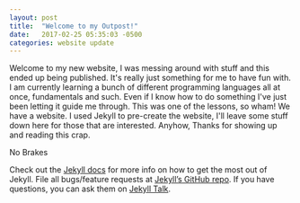 ```yaml
---
layout: post
title:  "Welcome to my Outpost!"
date:   2017-02-25 05:35:03 -0500
categories: website update
---
```

Welcome to my new website, I was messing around with stuff and this ended up being published.  It's really just something for me to have fun with.  I am currently learning a bunch of different programming languages all at once, fundamentals and such.  Even if I know how to do something I've just been letting it guide me through.  This was one of the lessons, so wham! We have a website.  I used Jekyll to pre-create the website, I'll leave some stuff down here for those that are interested.  Anyhow, Thanks for showing up and reading this crap.

No Brakes

Check out the [Jekyll docs][jekyll-docs] for more info on how to get the most out of Jekyll. File all bugs/feature requests at [Jekyll’s GitHub repo][jekyll-gh]. If you have questions, you can ask them on [Jekyll Talk][jekyll-talk].

[jekyll-docs]: http://jekyllrb.com/docs/home
[jekyll-gh]:   https://github.com/jekyll/jekyll
[jekyll-talk]: https://talk.jekyllrb.com/
